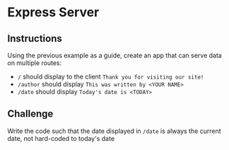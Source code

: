 # Express Server

## Instructions

Using the previous example as a guide, create an app that can serve data on multiple routes:

* `/` should display to the client `Thank you for visiting our site!`
* `/author` should display `This was written by <YOUR NAME>`
* `/date` should display `Today's date is <TODAY>`

## Challenge

Write the code such that the date displayed in `/date` is always the current date, not hard-coded to today's date
